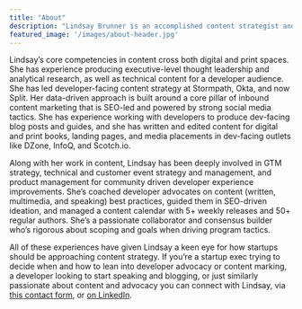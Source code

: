 ```yaml
---
title: "About"
description: "Lindsay Brunner is an accomplished content strategist and developer advocacy leader. She has a deep understanding of how to not just reach, but also engage technical audiences."
featured_image: '/images/about-header.jpg'
---
```


Lindsay’s core competencies in content cross both digital and print spaces. She has experience producing executive-level thought leadership and analytical research, as well as technical content for a developer audience. She has led developer-facing content strategy at Stormpath, Okta, and now Split. Her data-driven approach is built around a core pillar of inbound content marketing that is SEO-led and powered by strong social media tactics. She has experience working with developers to produce dev-facing blog posts and guides, and she has written and edited content for digital and print books, landing pages, and media placements in dev-facing outlets like DZone, InfoQ, and Scotch.io.

Along with her work in content, Lindsay has been deeply involved in GTM strategy, technical and customer event strategy and management, and product management for community driven developer experience improvements. She’s coached developer advocates on content (written, multimedia, and speaking) best practices, guided them in SEO-driven ideation, and managed a content calendar with 5+ weekly releases and 50+ regular authors. She’s a passionate collaborator and consensus builder who’s rigorous about scoping and goals when driving program tactics.

All of these experiences have given Lindsay a keen eye for how startups should be approaching content strategy. If you’re a startup exec trying to decide when and how to lean into developer advocacy or content marking, a developer looking to start speaking and blogging, or just similarly passionate about content and advocacy you can connect with Lindsay, via [this contact form](), or [on LinkedIn](https://www.linkedin.com/in/lindsaybrunner/).
